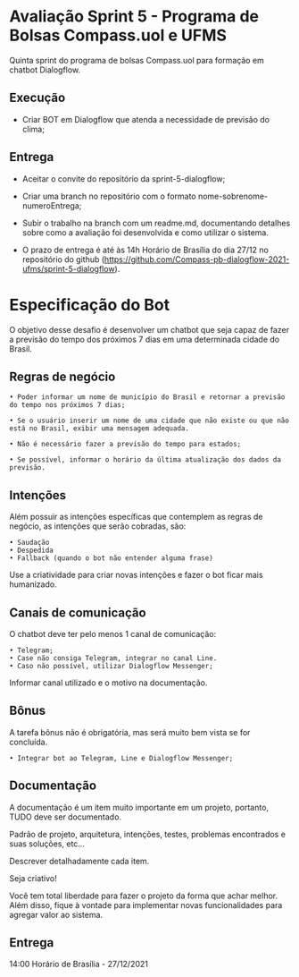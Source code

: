 
# Avaliação Sprint 5 - Programa de Bolsas Compass.uol e UFMS

Quinta sprint do programa de bolsas Compass.uol para formação em chatbot Dialogflow.


## Execução

- Criar BOT em Dialogflow que atenda a necessidade de previsão do clima;


## Entrega

- Aceitar o convite do repositório da sprint-5-dialogflow;

- Criar uma branch no repositório com o formato nome-sobrenome-numeroEntrega;

- Subir o trabalho na branch com um readme.md, documentando detalhes sobre como a avaliação foi desenvolvida e como utilizar o sistema.

- O prazo de entrega é até às 14h Horário de Brasília do dia 27/12 no repositório do github (https://github.com/Compass-pb-dialogflow-2021-ufms/sprint-5-dialogflow).

# Especificação do Bot

O objetivo desse desafio é desenvolver um chatbot que seja capaz de fazer a previsão do tempo dos próximos 7 dias em uma determinada cidade do Brasil.

## Regras de negócio

    • Poder informar um nome de município do Brasil e retornar a previsão do tempo nos próximos 7 dias;

    • Se o usuário inserir um nome de uma cidade que não existe ou que não está no Brasil, exibir uma mensagem adequada.

    • Não é necessário fazer a previsão do tempo para estados;

    • Se possível, informar o horário da última atualização dos dados da previsão.

## Intenções
Além possuir as intenções específicas que contemplem as regras de negócio, as intenções que serão cobradas, são:

    • Saudação
    • Despedida
    • Fallback (quando o bot não entender alguma frase)

Use a criatividade para criar novas intenções e fazer o bot ficar mais humanizado.

## Canais de comunicação
O chatbot deve ter pelo menos 1 canal de comunicação:
    
    • Telegram;
    • Case não consiga Telegram, integrar no canal Line.
    • Caso não possível, utilizar Dialogflow Messenger;
    
Informar canal utilizado e o motivo na documentação.

## Bônus

A tarefa bônus não é obrigatória, mas será muito bem vista se for concluída.

    • Integrar bot ao Telegram, Line e Dialogflow Messenger;
    

## Documentação
A documentação é um item muito importante em um projeto, portanto, TUDO deve ser documentado. 

Padrão de projeto, arquitetura, intenções, testes, problemas encontrados e suas soluções, etc... 

Descrever detalhadamente cada item.

Seja criativo!

Você tem total liberdade para fazer o projeto da forma que achar melhor. Além disso, fique
à vontade para implementar novas funcionalidades para agregar valor ao sistema.


## Entrega
14:00 Horário de Brasília - 27/12/2021
